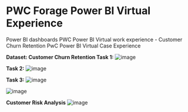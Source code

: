 # PWC Forage Power BI Virtual Experience
 Power BI dashboards
PWC Power BI Virtual work experience - Customer Churn Retention
PwC Power BI Virtual Case Experience



**Dataset: Customer Churn Retention
Task 1:**
![image](https://github.com/Boomslang-Maverick/PWC-Forage-Power-BI-Virtual-Experience/assets/129587686/7ccdaf2f-ac7e-4ad6-ad29-0724e1e47571)



**Task 2:**
![image](https://github.com/Boomslang-Maverick/PWC-Forage-Power-BI-Virtual-Experience/assets/129587686/69457a0d-50ce-46c9-ab03-ac0e11b72986)


**Task 3:**
![image](https://github.com/Boomslang-Maverick/PWC-Forage-Power-BI-Virtual-Experience/assets/129587686/4f3ee2f0-4402-45eb-a13f-b50a9f6a8aad)

![image](https://github.com/Boomslang-Maverick/PWC-Forage-Power-BI-Virtual-Experience/assets/129587686/23b06cbc-322c-4443-bc97-26e51326295d)


**Customer Risk Analysis**
![image](https://github.com/Boomslang-Maverick/PWC-Forage-Power-BI-Virtual-Experience/assets/129587686/731919eb-8ec5-4574-ba55-61e8a31de4d2)


